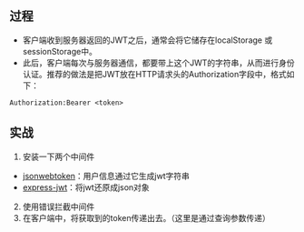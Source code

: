 
## 过程
- 客户端收到服务器返回的JWT之后，通常会将它储存在localStorage 或 sessionStorage中。
- 此后，客户端每次与服务器通信，都要带上这个JWT的字符串，从而进行身份认证。推荐的做法是把JWT放在HTTP请求头的Authorization字段中，格式如下：
```
Authorization:Bearer <token>
```

## 实战
1. 安装一下两个中间件
- [jsonwebtoken](https://www.npmjs.com/package/jsonwebtoken)：用户信息通过它生成jwt字符串
- [express-jwt](https://www.npmjs.com/package/express-jwt)：将jwt还原成json对象
2. 使用错误拦截中间件
3. 在客户端中，将获取到的token传递出去。（这里是通过查询参数传递）